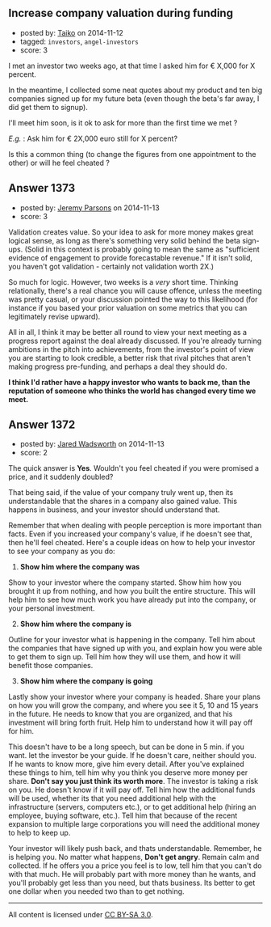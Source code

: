 ## Increase company valuation during funding

- posted by: [Taiko](https://stackexchange.com/users/334941/taiko) on 2014-11-12
- tagged: `investors`, `angel-investors`
- score: 3

I met an investor two weeks ago, at that time I asked him for € X,000 for X percent.

In the meantime, I collected some neat quotes about my product and ten big companies signed up for my future beta (even though the beta's far away, I did get them to signup).

I'll meet him soon, is it ok to ask for more than the first time we met ?

*E.g.* : Ask him for € 2X,000 euro still for X percent?

Is this a common thing (to change the figures from one appointment to the other) or will he feel cheated ?


## Answer 1373

- posted by: [Jeremy Parsons](https://stackexchange.com/users/497810/jeremy-parsons) on 2014-11-13
- score: 3

Validation creates value. So your idea to ask for more money makes great logical sense, as long as there's something very solid behind the beta sign-ups. (Solid in this context is probably going to mean the same as "sufficient evidence of engagement to provide forecastable revenue." If it isn't solid, you haven't got validation - certainly not validation worth 2X.)

So much for logic. However, two weeks is a *very* short time. Thinking relationally, there's a real chance you will cause offence, unless the meeting was pretty casual, or your discussion pointed the way to this likelihood (for instance if you based your prior valuation on some metrics that you can legitimately revise upward). 

All in all, I think it may be better all round to view your next meeting as a progress report against the deal already discussed. If you're already turning ambitions in the pitch into achievements, from the investor's point of view you are starting to look credible, a better risk that rival pitches that aren't making progress pre-funding, and perhaps a deal they should do. 

**I think I'd rather have a happy investor who wants to back me, than the reputation of someone who thinks the world has changed every time we meet.**


## Answer 1372

- posted by: [Jared Wadsworth](https://stackexchange.com/users/5056044/jared-wadsworth) on 2014-11-13
- score: 2

The quick answer is **Yes**. Wouldn't you feel cheated if you were promised a price, and it suddenly doubled?

That being said, if the value of your company truly went up, then its understandable that the shares in a company also gained value. This happens in business, and your investor should understand that. 

Remember that when dealing with people perception is more important than facts. Even if you increased your company's value, if he doesn't see that, then he'll feel cheated. Here's a couple ideas on how to help your investor to see your company as you do:

 1. **Show him where the company was**

Show to your investor where the company started. Show him how you brought it up from nothing, and how you built the entire structure. This will help him to see how much work you have already put into the company, or your personal investment.

 2. **Show him where the company is**

Outline for your investor what is happening in the company. Tell him about the companies that have signed up with you, and explain how you were able to get them to sign up. Tell him how they will use them, and how it will benefit those companies. 

 3. **Show him where the company is going**

Lastly show your investor where your company is headed. Share your plans on how you will grow the company, and where you see it 5, 10 and 15 years in the future. He needs to know that you are organized, and that his investment will bring forth fruit. Help him to understand how it will pay off for him.

This doesn't have to be a long speech, but can be done in 5 min. if you want. let the investor be your guide. If he doesn't care, neither should you. If he wants to know more, give him every detail. After you've explained these things to him, tell him why you think you deserve more money per share. **Don't say you just think its worth more**. The investor is taking a risk on you. He doesn't know if it will pay off. Tell him how the additional funds will be used, whether its that you need additional help with the infrastructure (servers, computers etc.), or to get additional help (hiring an employee, buying software, etc.). Tell him that because of the recent expansion to multiple large corporations you will need the additional money to help to keep up. 

Your investor will likely push back, and thats understandable. Remember, he is helping you. No matter what happens, **Don't get angry**. Remain calm and collected. If he offers you a price you feel is to low, tell him that you can't do with that much. He will probably part with more money than he wants, and you'll probably get less than you need, but thats business. Its better to get one dollar when you needed two than to get nothing.



---

All content is licensed under [CC BY-SA 3.0](https://creativecommons.org/licenses/by-sa/3.0/).
